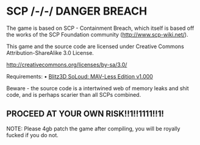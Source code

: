 # SCP /-/-/ DANGER BREACH

The game is based on SCP - Containment Breach, which itself is based off the works of the SCP Foundation community (http://www.scp-wiki.net/).

This game and the source code are licensed under Creative Commons Attribution-ShareAlike 3.0 License.

http://creativecommons.org/licenses/by-sa/3.0/

Requirements:
•	[Blitz3D SoLoud: MAV-Less Edition v1.000](https://github.com/theOneTrueFunniBoi/mavless_soloud)

Beware - the source code is a intertwined web of memory leaks and shit code, and is perhaps scarier than all SCPs combined.

## PROCEED AT YOUR OWN RISK!!1!!1111!!1!

NOTE: Please 4gb patch the game after compiling, you will be royally fucked if you do not.